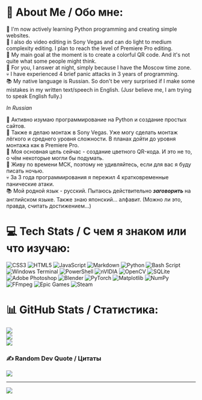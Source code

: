 <!--
**kiroffYT/kiroffYT** is a ✨ _special_ ✨ repository because its `README.md` (this file) appears on your GitHub profile.

Here are some ideas to get you started:

- 🔭 I’m currently working on ...
- 🌱 I’m currently learning ...
- 👯 I’m looking to collaborate on ...
- 🤔 I’m looking for help with ...
- 💬 Ask me about ...
- 📫 How to reach me: ...
- 😄 Pronouns: ...
- ⚡ Fun fact: ...
-->
# 💫 About Me / Обо мне:
🌱 I'm now actively learning Python programming and creating simple websites.<br>🎥 I also do video editing in Sony Vegas and can do light to medium complexity editing. I plan to reach the level of Premiere Pro editing.<br>💭 My main goal at the moment is to create a colorful QR code. And it's not quite what some people might think.<br>🌙 For you, I answer at night, simply because I have the Moscow time zone.<br>💀 I have experienced 4 brief panic attacks in 3 years of programming.<br>📚 My native language is Russian. So don't be very surprised if I make some mistakes in my written text/speech in English. (Jusr believe me, I am trying to speak English fully.)

*In Russian*

🌱 Активно изумаю программирование на Python и создание простых сайтов.<br>🎥 Также я делаю монтаж в Sony Vegas. Уже могу сделать монтаж лёгкого и среднего уровня сложности. В планах дойти до уровня монтажа как в Premiere Pro.<br>💭 Моя основная цель сейчас - создание цветного QR-кода. И это не то, о чём некоторые могли бы подумать.<br>🌙 Живу по времени МСК, поэтому не удивляйтесь, если для вас я буду писать ночью.<br>💀 За 3 года программирования я пережил 4 кратковременные панические атаки.<br>📚 Мой родной язык - русский. Пытаюсь действительно ***заговорить*** на английском языке. Также знаю японский... алфавит. (Можно ли это, правда, считать достижением...)

# 💻 Tech Stats / С чем я знаком или что изучаю:
![CSS3](https://img.shields.io/badge/css3-%231572B6.svg?style=flat&logo=css3&logoColor=white) ![HTML5](https://img.shields.io/badge/html5-%23E34F26.svg?style=flat&logo=html5&logoColor=white) ![JavaScript](https://img.shields.io/badge/javascript-%23323330.svg?style=flat&logo=javascript&logoColor=%23F7DF1E) ![Markdown](https://img.shields.io/badge/markdown-%23000000.svg?style=flat&logo=markdown&logoColor=white) ![Python](https://img.shields.io/badge/python-3670A0?style=flat&logo=python&logoColor=ffdd54) ![Bash Script](https://img.shields.io/badge/bash_script-%23121011.svg?style=flat&logo=gnu-bash&logoColor=white) ![Windows Terminal](https://img.shields.io/badge/Windows%20Terminal-%234D4D4D.svg?style=flat&logo=windows-terminal&logoColor=white) ![PowerShell](https://img.shields.io/badge/PowerShell-%235391FE.svg?style=flat&logo=powershell&logoColor=white) ![nVIDIA](https://img.shields.io/badge/cuda-000000.svg?style=flat&logo=nVIDIA&logoColor=green) ![OpenCV](https://img.shields.io/badge/opencv-%23white.svg?style=flat&logo=opencv&logoColor=white) ![SQLite](https://img.shields.io/badge/sqlite-%2307405e.svg?style=flat&logo=sqlite&logoColor=white) ![Adobe Photoshop](https://img.shields.io/badge/adobe%20photoshop-%2331A8FF.svg?style=flat&logo=adobe%20photoshop&logoColor=white) ![Blender](https://img.shields.io/badge/blender-%23F5792A.svg?style=flat&logo=blender&logoColor=white) ![PyTorch](https://img.shields.io/badge/PyTorch-%23EE4C2C.svg?style=flat&logo=PyTorch&logoColor=white) ![Matplotlib](https://img.shields.io/badge/Matplotlib-%23ffffff.svg?style=flat&logo=Matplotlib&logoColor=black) ![NumPy](https://img.shields.io/badge/numpy-%23013243.svg?style=flat&logo=numpy&logoColor=white) ![FFmpeg](https://shields.io/badge/FFmpeg-%23171717.svg?logo=ffmpeg&style=flat&labelColor=171717&logoColor=5cb85c) ![Epic Games](https://img.shields.io/badge/epicgames-%23313131.svg?style=flat&logo=epicgames&logoColor=white) ![Steam](https://img.shields.io/badge/steam-%23000000.svg?style=flat&logo=steam&logoColor=white)
# 📊 GitHub Stats / Статистика:
![](https://github-readme-stats.vercel.app/api?username=kiroffYT&theme=blue-green&hide_border=true&include_all_commits=false&count_private=false)<br/>
![](https://github-readme-streak-stats.herokuapp.com/?user=kiroffYT&theme=blue-green&hide_border=true)<br/>
![](https://github-readme-stats.vercel.app/api/top-langs/?username=kiroffYT&theme=blue-green&hide_border=true&include_all_commits=false&count_private=false&layout=compact)

### ✍️ Random Dev Quote / Цитаты
![](https://quotes-github-readme.vercel.app/api?type=horizontal&theme=merko)

---
[![](https://visitcount.itsvg.in/api?id=kiroffYT&icon=0&color=3)](https://visitcount.itsvg.in)

<!-- Proudly created with GPRM ( https://gprm.itsvg.in ) -->
